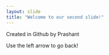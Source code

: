 ```yaml
---
layout: slide
title: "Welcome to our second slide!"
---
```

Created in Github by Prashant

Use the left arrow to go back!
